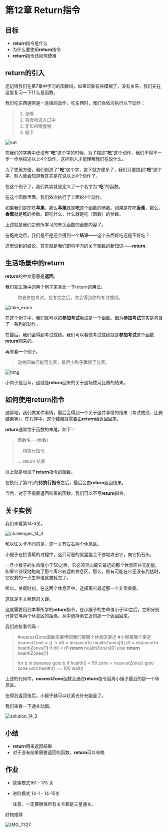 # 第12章 Return指令

## 目标

- **return**指令是什么
- 为什么要使用**return**指令
- **return**指令该如何使用



## return的引入

还记得我们在第7章中学习的函数吗，如果印象有些模糊了，没有关系，我们先在这里复习一下什么是函数。

我们吃东西通常是一连串的动作，吃东西时，我们会依次执行以下动作：

> 1. 张嘴
> 2. 将食物送入口中
> 3. 牙齿咀嚼食物
> 4. 咽下

![eat](https://github.com/icuic/cm/raw/master/image/16_return/eat.gif)

在我们的字典中还没有“**吃**"这个字的时候，为了描述”**吃**“这个动作，我们不得不一步一步地描述以上4个动作，这样别人才能理解我们在说什么。

为了使用方便，我们创造了”**吃**“这个字，这下就方便多了，我们只要提到"**吃**”这个字，别人就会知道我其实是在说以上4个动作了。

在这个例子了，我们其实就是定义了一个名字为“**吃**”的函数。

在这个函数里面，我们依次执行了上面的4个动作。

如果我们是在吃**苹果**，那么**苹果**就是**吃**这个函数的参数。如果是在吃**香蕉**，那么，**香蕉**就是**吃**的参数。即吃什么，什么就是吃（函数）的参数。

上述就是我们之前所学习的有关函数的全部内容了。

在**吃**完之后，我们是不是还会得到一个**结论**——这个东西好吃还是不好吃？

这里说到的结论，其实就是我们即将学习的关于函数的新知识——**return**.

## 生活场景中的return

**return**的中文意思是**返回**。

我们拿生活中的两个例子来类比一下return的用法。

> 你去参加考试，在考完之后，你会得到你的考试成绩。

![take_exam](https://github.com/icuic/cm/raw/master/image/16_return/take_exam.gif)

在这个例子中，我们就可以把**参加考试**看成是一个函数。因为**参加考试**其实是包含了一系列的动作。

在最后，我们会得到考试成绩。我们可以看做考试成绩就是**参加考试**这个函数**return**回来的。

再来看一个例子。

> 动物园举行拔河比赛，最后小鸭子赢得了比赛。

![timg](https://github.com/icuic/cm/raw/master/image/16_return/timg.gif)

小鸭子是冠军，这就是**return**回来的关于这场拔河比赛的结果。



## 如何使用return指令

通常地，我们做某件事情，最后会得到一个关于这件事情的结果（考试成绩、比赛结果等），在程序中，这个结果就需要由**return**给返回回来。

**return**通常位于函数的末尾，如下：

> 函数名 = (参数)
>
> ....待执行指令
>
> ....return 结果

以上就是增加了**return**指令的函数。

在执行了第2行的**待执行指令**之后，最后会由**return**返回结果。

当然，对于不需要返回结果的函数，我们可以不写**return**指令。



## 关卡实例

我们来看第14-3关。

![challenges_14_3](https://github.com/icuic/cm/raw/master/image/16_return/challenges_14_3.jpg)

和以住关卡不同的是，这一关有左右两个休息区。

小猴子在捡香蕉的过程中，这只可恶的黑猩猩会不停地攻击它，向它扔石头。

一旦小猴子的生命值小于50之后，它必须奔向离它最近的那个休息区补充能量。如果它错误地跑向了那个离它较远的休息区，那么，极有可能在它还没有到达时，它仅剩的一点生命值就被耗完了。

所以，关键时刻，在这两个休息区中，选择离它最近那一个非常重要。

这就是本关解题的关键。

这就需要用到本章所学的**return**指令，在小猴子的生命值小于50之后，立即分别计算它与两个休息区的距离，从中选择离它近的那一个返回回来。

我们直接看代码：

> #nearestZone函数需要传回我们离哪个休息区更近
> #小猴离哪个更近
> nearestZone = () ->
>     d0 = distanceTo healthZones[0]
>     d1 = distanceTo healthZones[1]
>     if d0 < d1
>         **return** healthZones[0]
>     else
>         **return** healthZones[1]
>
> for b in bananas
>     goto b
>     if health() < 50
>         zone = nearestZone()
>         goto zone
>         until health() == 100
>             wait()

上述的代码中，**nearestZone**函数会通过**return**指令回离小猴子最近的那一个休息区。

在得到返回值后，小猴子就可以赶紧去补充能量了。

我们来看一下通关动画。

![solution_14_3](https://github.com/icuic/cm/raw/master/image/16_return/solution_14_3.gif)



## 小结

- **return**用来返回结果
- 对于没有结果需要返回的函数，**return**可以省略



## 作业

- 故事模式161 - 175 关

- 进阶模式 14-1 - 14-15关

  注意，一定要确保所有关卡都是三星通关。



好物推荐

![IMG_7327](https://github.com/icuic/cm/raw/master/image/16_return/IMG_7327.PNG)